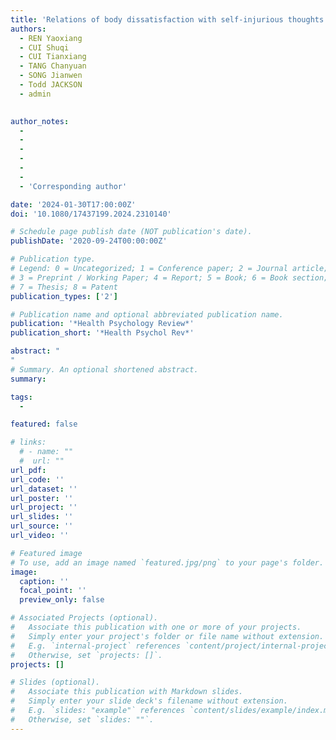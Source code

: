 ```yaml
---
title: 'Relations of body dissatisfaction with self-injurious thoughts and behaviours in clinical and non-clinical samples: a meta-analysis of studies published between 1995 and 2022'
authors:
  - REN Yaoxiang
  - CUI Shuqi
  - CUI Tianxiang
  - TANG Chanyuan
  - SONG Jianwen
  - Todd JACKSON
  - admin
 

author_notes:
  - 
  - 
  - 
  -
  - 
  -
  - 'Corresponding author'

date: '2024-01-30T17:00:00Z'
doi: '10.1080/17437199.2024.2310140'

# Schedule page publish date (NOT publication's date).
publishDate: '2020-09-24T00:00:00Z'

# Publication type.
# Legend: 0 = Uncategorized; 1 = Conference paper; 2 = Journal article;
# 3 = Preprint / Working Paper; 4 = Report; 5 = Book; 6 = Book section;
# 7 = Thesis; 8 = Patent
publication_types: ['2']

# Publication name and optional abbreviated publication name.
publication: '*Health Psychology Review*'
publication_short: '*Health Psychol Rev*'

abstract: "
"
# Summary. An optional shortened abstract.
summary: 

tags:
  - 

featured: false

# links:
  # - name: ""
  #  url: ""
url_pdf: 
url_code: ''
url_dataset: ''
url_poster: ''
url_project: ''
url_slides: ''
url_source: ''
url_video: ''

# Featured image
# To use, add an image named `featured.jpg/png` to your page's folder.
image:
  caption: ''
  focal_point: ''
  preview_only: false

# Associated Projects (optional).
#   Associate this publication with one or more of your projects.
#   Simply enter your project's folder or file name without extension.
#   E.g. `internal-project` references `content/project/internal-project/index.md`.
#   Otherwise, set `projects: []`.
projects: []

# Slides (optional).
#   Associate this publication with Markdown slides.
#   Simply enter your slide deck's filename without extension.
#   E.g. `slides: "example"` references `content/slides/example/index.md`.
#   Otherwise, set `slides: ""`.
---
```

